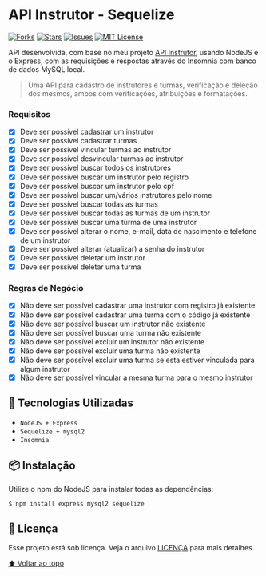 # API Instrutor - Sequelize

[![Forks][forks-shield]][forks-url]
[![Stars][stars-shield]][stars-url]
[![Issues][issues-shield]][issues-url]
[![MIT License][license-shield]][license-url]

API desenvolvida, com base no meu projeto [API Instrutor](https://github.com/thiagofqs/api_instrutor), usando NodeJS e o Express, com as requisições e respostas através do Insomnia com banco de dados MySQL local.

> Uma API para cadastro de instrutores e turmas, verificação e deleção dos mesmos, ambos com verificações, atribuições e formatações.

### Requisitos

- [X] Deve ser possível cadastrar um instrutor
- [X] Deve ser possível cadastrar turmas
- [X] Deve ser possível vincular turmas ao instrutor
- [X] Deve ser possível desvincular turmas ao instrutor
- [X] Deve ser possível buscar todos os instrutores
- [X] Deve ser possível buscar um instrutor pelo registro
- [X] Deve ser possível buscar um instrutor pelo cpf
- [X] Deve ser possível buscar um/vários instrutores pelo nome
- [X] Deve ser possível buscar todas as turmas
- [X] Deve ser possível buscar todas as turmas de um instrutor
- [X] Deve ser possível buscar uma turma de uma instrutor
- [X] Deve ser possível alterar o nome, e-mail, data de nascimento e telefone de um instrutor
- [X] Deve ser possível alterar (atualizar) a senha do instrutor
- [X] Deve ser possível deletar um instrutor
- [X] Deve ser possível deletar uma turma

### Regras de Negócio

- [X] Não deve ser possível cadastrar uma instrutor com registro já existente
- [X] Não deve ser possível cadastrar uma turma com o código já existente
- [X] Não deve ser possível buscar um instrutor não existente
- [X] Não deve ser possível buscar uma turma não existente
- [X] Não deve ser possível excluir um instrutor não existente
- [X] Não deve ser possível excluir uma turma não existente
- [X] Não deve ser possível excluir uma turma se esta estiver vinculada para algum instrutor
- [X] Não deve ser possível vincular a mesma turma para o mesmo instrutor

## 🚀 Tecnologias Utilizadas

- ``NodeJS + Express``
- ``Sequelize + mysql2``
- ``Insomnia``

## 📦 Instalação

Utilize o npm do NodeJS para instalar todas as dependências:

``` sh
$ npm install express mysql2 sequelize
```

## 📝 Licença

Esse projeto está sob licença. Veja o arquivo [LICENÇA](LICENSE) para mais detalhes.

[⬆ Voltar ao topo](#)<br>

<!-- BADGE LINKS & IMAGES -->
[forks-shield]: https://img.shields.io/github/forks/thiagofqs/api_instrutor_sequelize.svg?style=for-the-badge
[forks-url]: https://github.com/thiagofqs/api_instrutor_sequelize/network/members
[stars-shield]: https://img.shields.io/github/stars/thiagofqs/api_instrutor_sequelize.svg?style=for-the-badge
[stars-url]: https://github.com/thiagofqs/api_instrutor_sequelize/stargazers
[issues-shield]: https://img.shields.io/github/issues/thiagofqs/api_instrutor_sequelize.svg?style=for-the-badge
[issues-url]: https://github.com/thiagofqs/api_instrutor_sequelize/issues
[license-shield]: https://img.shields.io/github/license/thiagofqs/api_instrutor_sequelize.svg?style=for-the-badge
[license-url]: https://github.com/thiagofqs/api_instrutor_sequelize/blob/main/LICENSE
